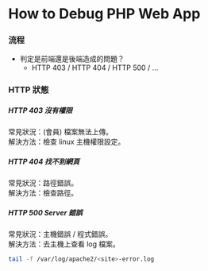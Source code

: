 # How to Debug PHP Web App

### 流程
- 判定是前端還是後端造成的問題？
  - HTTP 403 / HTTP 404 / HTTP 500 / ...

### HTTP 狀態
##### HTTP 403 沒有權限
常見狀況：(會員) 檔案無法上傳。  
解決方法：檢查 linux 主機權限設定。  

##### HTTP 404 找不到網頁
常見狀況：路徑錯誤。  
解決方法：檢查路徑。  

##### HTTP 500 Server 錯誤
常見狀況：主機錯誤 / 程式錯誤。  
解決方法：去主機上查看 log 檔案。  
```sh
tail -f /var/log/apache2/<site>-error.log
```
